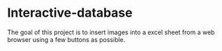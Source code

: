 # Interactive-database
The goal of this project is to insert images into a excel sheet from a web browser using a few buttons as possible.
